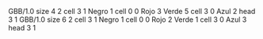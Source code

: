 <gs-board without-header> GBB/1.0
size 4 2
cell 3 1 Negro 1 
cell 0 0 Rojo 3 Verde 5 
cell 3 0 Azul 2 
head 3 1
 </gs-board>
<gs-board without-header> GBB/1.0
size 6 2
cell 3 1 Negro 1 
cell 0 0 Rojo 2 Verde 1 
cell 3 0 Azul 3 
head 3 1 </gs-board>